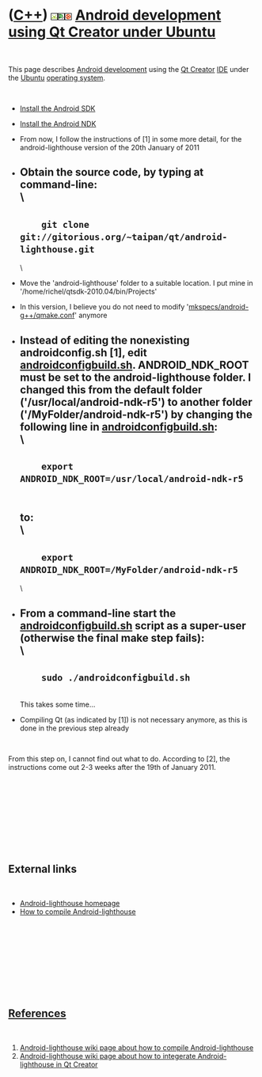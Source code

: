 



 

 

 

 

 

([C++](Cpp.md)) ![Android](PicAndroid.png)![Qt Creator](PicQtCreator.png)![Ubuntu](PicUbuntu.png) [Android development using Qt Creator under Ubuntu](CppAndroidDevelopmentQtCreatorUbuntu.md)
================================================================================================================================================================================================

 

This page describes [Android development](CppAndroidDevelopment.md)
using the [Qt Creator](CppQtCreator.md) [IDE](CppIde.md) under the
[Ubuntu](CppUbuntu.md) [operating system](CppOs.md).

 

-   [Install the Android SDK](CppAndroidSdkInstall.md)
-   [Install the Android NDK](CppAndroidNdkInstall.md)
-   From now, I follow the instructions of \[1\] in some more detail,
    for the android-lighthouse version of the 20th January of 2011
-   Obtain the source code, by typing at command-line:\
    \
      -----------------------------------------------------------------------------
      `     git clone git://gitorious.org/~taipan/qt/android-lighthouse.git     `
      -----------------------------------------------------------------------------

    \
-   Move the 'android-lighthouse' folder to a suitable location. I put
    mine in '/home/richel/qtsdk-2010.04/bin/Projects'
-   In this version, I believe you do not need to modify
    '[mkspecs/android-g++/qmake.conf](CppAndroidDevelopmentQtCreatorUbuntuQmakeConf.txt)'
    anymore
-   Instead of editing the nonexisting androidconfig.sh \[1\], edit
    [androidconfigbuild.sh](CppAndroidDevelopmentQtCreatorUbuntuAndroidconfigbuildSh.txt).
    ANDROID\_NDK\_ROOT must be set to the android-lighthouse folder. I
    changed this from the default folder ('/usr/local/android-ndk-r5')
    to another folder ('/MyFolder/android-ndk-r5') by changing the
    following line in
    [androidconfigbuild.sh](CppAndroidDevelopmentQtCreatorUbuntuAndroidconfigbuildSh.txt):\
    \
      ---------------------------------------------------------------
      `     export ANDROID_NDK_ROOT=/usr/local/android-ndk-r5     `
      ---------------------------------------------------------------

    \
    to:\
    \
      --------------------------------------------------------------
      `     export ANDROID_NDK_ROOT=/MyFolder/android-ndk-r5     `
      --------------------------------------------------------------

    \
-   From a command-line start the
    [androidconfigbuild.sh](CppAndroidDevelopmentQtCreatorUbuntuAndroidconfigbuildSh.txt)
    script as a super-user (otherwise the final make step fails):\
    \
      ------------------------------------------
      `     sudo ./androidconfigbuild.sh     `
      ------------------------------------------

    \
    This takes some time...
-   Compiling Qt (as indicated by \[1\]) is not necessary anymore, as
    this is done in the previous step already

 

From this step on, I cannot find out what to do. According to \[2\], the
instructions come out 2-3 weeks after the 19th of January 2011.

 

 

 

 

 

External links
--------------

 

-   [Android-lighthouse
    homepage](http://code.google.com/p/android-lighthouse)
-   [How to compile
    Android-lighthouse](http://code.google.com/p/android-lighthouse/wiki/Compile)

 

 

 

 

 

[References](CppReferences.md)
-------------------------------

 

1.  [Android-lighthouse wiki page about how to compile
    Android-lighthouse](http://code.google.com/p/android-lighthouse/wiki/Compile)
2.  [Android-lighthouse wiki page about how to integerate
    Android-lighthouse in Qt
    Creator](http://code.google.com/p/android-lighthouse/wiki/QtCreatorIntegration)

 

 

 

 

 





 



